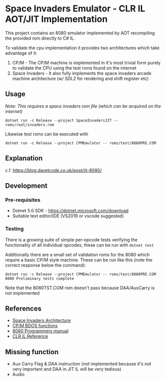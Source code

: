 # Space Invaders Emulator - CLR IL AOT/JIT Implementation

This project contains an 8080 emulator implemented by AOT recompiling the 
provided rom directly to C# IL. 

To validate the cpu implementation it provides two architectures which take advantage of it:

1. CP/M - The CP/M machine is implemented in it's most trivial form purely to validate the CPU using the test roms found on the internet 
2. Space Invaders - It also fully implements the space invaders arcade machine architecture (w/ SDL2 for rendering and shift register etc)

## Usage

_Note: This requires a space invaders rom file (which can be acquired on the internet)_

```
dotnet run -c Release --project SpaceInvadersJIT -- roms/real/invaders.rom
```

Likewise test roms can be executed with
```
dotnet run -c Release --project CPMEmulator -- roms/test/8080PRE.COM
```

## Explanation

c.f. https://blog.davetcode.co.uk/post/jit-8080/

## Development

### Pre-requisites

- Dotnet 5.0 SDK - https://dotnet.microsoft.com/download
- Suitable text editor/IDE (VS2019 or vscode suggested)

### Testing

There is a growing suite of simple per-opcode tests verifying the functionality of all individual opcodes, these can be run with `dotnet test`

Additionally there are a small set of validation roms for the 8080 which require a basic CP/M style machine. These can be run like this (note the correct response below the command):

```
dotnet run -c Release --project CPMEmulator -- roms/test/8080PRE.COM
8080 Preliminary tests complete
```

Note that the 8080TST.COM rom doesn't pass because DAA/AuxCarry is not implemented

## References

- [Space Invaders Architecture](https://computerarcheology.com/Arcade/SpaceInvaders/)
- [CP/M BDOS functions](https://www.seasip.info/Cpm/bdos.html)
- [8080 Programmers manual](https://altairclone.com/downloads/manuals/8080%20Programmers%20Manual.pdf)
- [CLR IL Reference](https://docs.microsoft.com/en-us/dotnet/api/system.reflection.emit.opcodes?view=net-5.0)

## Missing function

- Aux Carry Flag & DAA instruction (not implemented because it's not very important and DAA in JIT IL will be very tedious)
- Audio